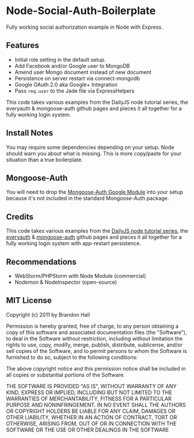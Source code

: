 # Node-Social-Auth-Boilerplate

Fully working social authorization example in Node with Express.

## Features

* Initial role setting in the default setup.
* Add Facebook and/or Google user to MongoDB
* Amend user Mongo document instead of new document
* Persistence on server restart via connect-mongodb
* Google OAuth 2.0 aka Google+ Integration
* Pass `req.user` to the Jade file via ExpressHelpers

This code takes various examples from the DailyJS node tutorial series, the everyauth & mongoose-auth github pages and pieces it all together for a fully working login system.

## Install Notes

You may require some dependencies depending on your setup. Node should warn you about what is missing. This is more copy/paste for your situation than a true boilerplate.

## Mongoose-Auth

You will need to drop the [Mongoose-Auth Google Module](https://github.com/brandonhall/node-social-auth-boilerplate/tree/master/node_modules/mongoose-auth/lib/modules/google) into your setup because it's not included in the standard Mongoose-Auth package.

## Credits

This code takes various examples from the [DailyJS node tutorial series](http://dailyjs.com/tags.html#lmawa), the [everyauth](https://github.com/bnoguchi/everyauth) & [mongoose-auth](https://github.com/bnoguchi/mongoose-auth) github pages and pieces it all together for a fully working login system with app-restart persistence.

## Recommendations

* WebStorm/PHPStorm with Node Module (commercial)
* Nodemon & NodeInspector (open-source)

## MIT License

Copyright (c) 2011 by Brandon Hall

Permission is hereby granted, free of charge, to any person obtaining a copy of this software and associated documentation files (the "Software"), to deal in the Software without restriction, including without limitation the rights to use, copy, modify, merge, publish, distribute, sublicense, and/or sell copies of the Software, and to permit persons to whom the Software is furnished to do so, subject to the following conditions:

The above copyright notice and this permission notice shall be included in all copies or substantial portions of the Software.

THE SOFTWARE IS PROVIDED "AS IS", WITHOUT WARRANTY OF ANY KIND, EXPRESS OR IMPLIED, INCLUDING BUT NOT LIMITED TO THE WARRANTIES OF MERCHANTABILITY, FITNESS FOR A PARTICULAR PURPOSE AND NONINFRINGEMENT. IN NO EVENT SHALL THE AUTHORS OR COPYRIGHT HOLDERS BE LIABLE FOR ANY CLAIM, DAMAGES OR OTHER LIABILITY, WHETHER IN AN ACTION OF CONTRACT, TORT OR OTHERWISE, ARISING FROM, OUT OF OR IN CONNECTION WITH THE SOFTWARE OR THE USE OR OTHER DEALINGS IN THE SOFTWARE
